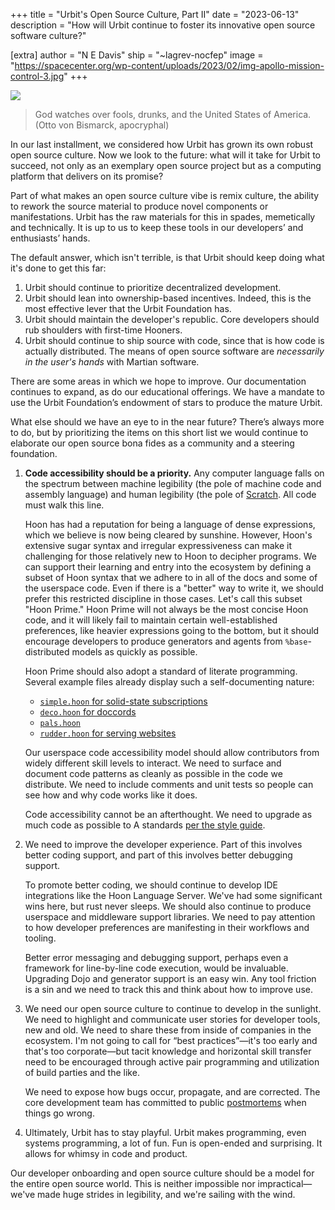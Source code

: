 +++
title = "Urbit's Open Source Culture, Part II"
date = "2023-06-13"
description = "How will Urbit continue to foster its innovative open source software culture?"

[extra]
author = "N E Davis"
ship = "~lagrev-nocfep"
image = "https://spacecenter.org/wp-content/uploads/2023/02/img-apollo-mission-control-3.jpg"
+++

![](https://spacecenter.org/wp-content/uploads/2023/02/img-apollo-mission-control-3.jpg)

> God watches over fools, drunks, and the United States of America. (Otto von Bismarck, apocryphal)

In our last installment, we considered how Urbit has grown its own robust open source culture. Now we look to the future: what will it take for Urbit to succeed, not only as an exemplary open source project but as a computing platform that delivers on its promise?

Part of what makes an open source culture vibe is remix culture, the ability to rework the source material to produce novel components or manifestations. Urbit has the raw materials for this in spades, memetically and technically. It is up to us to keep these tools in our developers’ and enthusiasts’ hands.

The default answer, which isn't terrible, is that Urbit should keep doing what it's done to get this far:

1. Urbit should continue to prioritize decentralized development.
2. Urbit should lean into ownership-based incentives. Indeed, this is the most effective lever that the Urbit Foundation has.
3. Urbit should maintain the developer's republic. Core developers should rub shoulders with first-time Hooners.
4. Urbit should continue to ship source with code, since that is how code is actually distributed. The means of open source software are _necessarily in the user's hands_ with Martian software.

There are some areas in which we hope to improve. Our documentation continues to expand, as do our educational offerings. We have a mandate to use the Urbit Foundation’s endowment of stars to produce the mature Urbit.

What else should we have an eye to in the near future? There’s always more to do, but by prioritizing the items on this short list we would continue to elaborate our open source bona fides as a community and a steering foundation.

1. **Code accessibility should be a priority.** Any computer language falls on the spectrum between machine legibility (the pole of machine code and assembly language) and human legibility (the pole of [Scratch](https://scratch.mit.edu/). All code must walk this line.

	Hoon has had a reputation for being a language of dense expressions, which we believe is now being cleared by sunshine. However, Hoon's extensive sugar syntax and irregular expressiveness can make it challenging for those relatively new to Hoon to decipher programs. We can support their learning and entry into the ecosystem by defining a subset of Hoon syntax that we adhere to in all of the docs and some of the userspace code. Even if there is a "better" way to write it, we should prefer this restricted discipline in those cases. Let's call this subset "Hoon Prime." Hoon Prime will not always be the most concise Hoon code, and it will likely fail to maintain certain well-established preferences, like heavier expressions going to the bottom, but it should encourage developers to produce generators and agents from `%base`-distributed models as quickly as possible.

	Hoon Prime should also adopt a standard of literate programming. Several example files already display such a self-documenting nature:

	- [`simple.hoon` for solid-state subscriptions](https://github.com/wicrum-wicrun/sss/blob/master/urbit/app/simple.hoon)
	- [`deco.hoon` for doccords](https://github.com/urbit/urbit/blob/develop/pkg/arvo/lib/deco.hoon)
	- [`pals.hoon`](https://github.com/Fang-/suite/blob/master/app/pals.hoon)
	- [`rudder.hoon` for serving websites](https://github.com/Fang-/suite/blob/master/lib/rudder.hoon)

	Our userspace code accessibility model should allow contributors from widely different skill levels to interact. We need to surface and document code patterns as cleanly as possible in the code we distribute. We need to include comments and unit tests so people can see how and why code works like it does.
    
	Code accessibility cannot be an afterthought. We need to upgrade as much code as possible to A standards [per the style guide](https://developers.urbit.org/reference/hoon/style#grading).

2. We need to improve the developer experience. Part of this involves better coding support, and part of this involves better debugging support.

	To promote better coding, we should continue to develop IDE integrations like the Hoon Language Server. We've had some significant wins here, but rust never sleeps. We should also continue to produce userspace and middleware support libraries. We need to pay attention to how developer preferences are manifesting in their workflows and tooling.

	Better error messaging and debugging support, perhaps even a framework for line-by-line code execution, would be invaluable. Upgrading Dojo and generator support is an easy win. Any tool friction is a sin and we need to track this and think about how to improve use.

3. We need our open source culture to continue to develop in the sunlight. We need to highlight and communicate user stories for developer tools, new and old. We need to share these from inside of companies in the ecosystem. I'm not going to call for “best practices”—it's too early and that's too corporate—but tacit knowledge and horizontal skill transfer need to be encouraged through active pair programming and utilization of build parties and the like.

    We need to expose how bugs occur, propagate, and are corrected. The core development team has committed to public [postmortems](https://github.com/urbit/urbit/issues/6583) when things go wrong.

4. Ultimately, Urbit has to stay playful. Urbit makes programming, even systems programming, a lot of fun. Fun is open-ended and surprising. It allows for whimsy in code and product.

Our developer onboarding and open source culture should be a model for the entire open source world. This is neither impossible nor impractical—we've made huge strides in legibility, and we're sailing with the wind.

